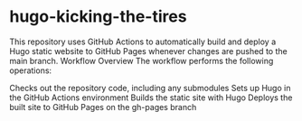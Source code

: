 # hugo-kicking-the-tires
This repository uses GitHub Actions to automatically build and deploy a Hugo static website to GitHub Pages whenever changes are pushed to the main branch.
Workflow Overview
The workflow performs the following operations:

Checks out the repository code, including any submodules
Sets up Hugo in the GitHub Actions environment
Builds the static site with Hugo
Deploys the built site to GitHub Pages on the gh-pages branch
